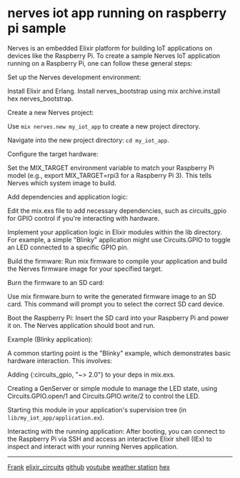 # nerves iot app running on raspberry pi sample

Nerves is an embedded Elixir platform for building IoT applications on devices like the Raspberry Pi. 
To create a sample Nerves IoT application running on a Raspberry Pi, one can follow these general steps:

Set up the Nerves development environment:

Install Elixir and Erlang.
Install nerves_bootstrap using mix archive.install hex nerves_bootstrap.

Create a new Nerves project:

Use `mix nerves.new my_iot_app` to create a new project directory.

Navigate into the new project directory: `cd my_iot_app`.

Configure the target hardware:

Set the MIX_TARGET environment variable to match your Raspberry Pi model (e.g., export MIX_TARGET=rpi3 for a Raspberry Pi 3). 
This tells Nerves which system image to build.

Add dependencies and application logic:

Edit the mix.exs file to add necessary dependencies, such as circuits_gpio for GPIO control if you're interacting with hardware.

Implement your application logic in Elixir modules within the lib directory. For example, 
a simple "Blinky" application might use Circuits.GPIO to toggle an LED connected to a specific GPIO pin.

Build the firmware:
Run mix firmware to compile your application and build the Nerves firmware image for your specified target.

Burn the firmware to an SD card:

Use mix firmware.burn to write the generated firmware image to an SD card. This command will prompt you to select the correct SD card device.

Boot the Raspberry Pi:
Insert the SD card into your Raspberry Pi and power it on. The Nerves application should boot and run.

Example (Blinky application):

A common starting point is the "Blinky" example, which demonstrates basic hardware interaction. This involves:

Adding {:circuits_gpio, "~> 2.0"} to your deps in mix.exs.

Creating a GenServer or simple module to manage the LED state, using Circuits.GPIO.open/1 and Circuits.GPIO.write/2 to control the LED.

Starting this module in your application's supervision tree (in `lib/my_iot_app/application.ex`).

Interacting with the running application:
After booting, you can connect to the Raspberry Pi via SSH and access an interactive Elixir shell (IEx) 
to inspect and interact with your running Nerves application.

---

[Frank](https://www.youtube.com/watch?v=rcFDLg7faL8) [elixir_circuits](https://elixir-circuits.github.io/) [github](https://github.com/elixir-circuits/circuits_quickstart) [youtube](https://www.youtube.com/watch?v=Nfa5KPexuYY) [weather station](https://www.youtube.com/watch?v=DPvyT8h2pP4&t=995s) [hex](https://hexdocs.pm/circuits_gpio/1.0.0/readme.html)
